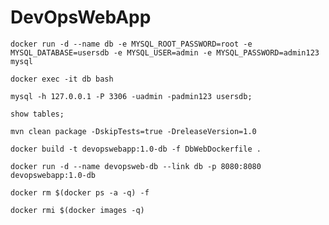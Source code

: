 # DevOpsWebApp


    docker run -d --name db -e MYSQL_ROOT_PASSWORD=root -e MYSQL_DATABASE=usersdb -e MYSQL_USER=admin -e MYSQL_PASSWORD=admin123 mysql

    docker exec -it db bash

    mysql -h 127.0.0.1 -P 3306 -uadmin -padmin123 usersdb;

    show tables;

    mvn clean package -DskipTests=true -DreleaseVersion=1.0

    docker build -t devopswebapp:1.0-db -f DbWebDockerfile .

    docker run -d --name devopsweb-db --link db -p 8080:8080 devopswebapp:1.0-db

    docker rm $(docker ps -a -q) -f

    docker rmi $(docker images -q)
